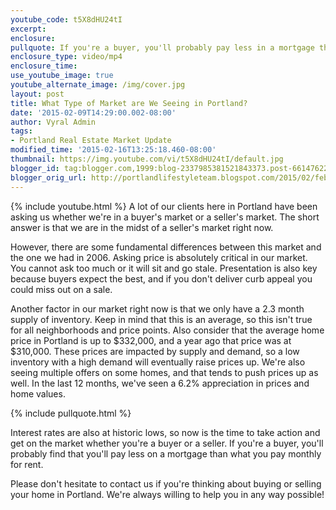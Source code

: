 ```yaml
---
youtube_code: t5X8dHU24tI
excerpt:
enclosure:
pullquote: If you're a buyer, you'll probably pay less in a mortgage than what you pay monthly for rent.
enclosure_type: video/mp4
enclosure_time:
use_youtube_image: true
youtube_alternate_image: /img/cover.jpg
layout: post
title: What Type of Market are We Seeing in Portland?
date: '2015-02-09T14:29:00.002-08:00'
author: Vyral Admin
tags:
- Portland Real Estate Market Update
modified_time: '2015-02-16T13:25:18.460-08:00'
thumbnail: https://img.youtube.com/vi/t5X8dHU24tI/default.jpg
blogger_id: tag:blogger.com,1999:blog-2337985381521843373.post-6614762223005103854
blogger_orig_url: http://portlandlifestyleteam.blogspot.com/2015/02/feb-2015-market-update.html
---
```

{% include youtube.html %}
A lot of our clients here in Portland have been asking us whether we're in a buyer's market or a seller's market. The short answer is that we are in the midst of a seller's market right now.

However, there are some fundamental differences between this market and the one we had in 2006. Asking price is absolutely critical in our market. You cannot ask too much or it will sit and go stale. Presentation is also key because buyers expect the best, and if you don't deliver curb appeal you could miss out on a sale.

Another factor in our market right now is that we only have a 2.3 month supply of inventory. Keep in mind that this is an average, so this isn't true for all neighborhoods and price points. Also consider that the average home price in Portland is up to $332,000, and a year ago that price was at $310,000. These prices are impacted by supply and demand, so a low inventory with a high demand will eventually raise prices up. We're also seeing multiple offers on some homes, and that tends to push prices up as well.
In the last 12 months, we've seen a 6.2% appreciation in prices and home values.

{% include pullquote.html %}

Interest rates are also at historic lows, so now is the time to take action and get on the market whether you're a buyer or a seller. If you're a buyer, you'll probably find that you'll pay less on a mortgage than what you pay monthly for rent.

Please don't hesitate to contact us if you're thinking about buying or selling your home in Portland. We're always willing to help you in any way possible!
